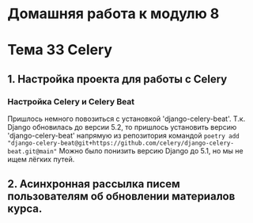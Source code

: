 # Домашняя работа к модулю 8
# Тема 33 Celery

## 1. Настройка проекта для работы с Celery

### Настройка Celery и Celery Beat
Пришлось немного повозиться с установкой 'django-celery-beat'. Т.к. Django обновилась до версии 5.2, то пришлось установить версию 'django-celery-beat' напрямую из репозитория командой 
```poetry add "django-celery-beat@git+https://github.com/celery/django-celery-beat.git@main"```
Можно было понизить версию Django до 5.1, но мы не ищем лёгких путей.

## 2.  Асинхронная рассылка писем пользователям об обновлении материалов курса.
